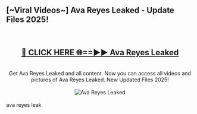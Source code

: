 <h2>[~Viral Videos~] Ava Reyes Leaked - Update Files 2025!</h2>
<br>
<div align="center">
<h2><a href="https://betterlinks.top/A2PfLJ" rel="nofollow">🔴 CLICK HERE 🌐==►► Ava Reyes Leaked</a></h2>
<br>
Get Ava Reyes Leaked and all content. Now you can access all videos and pictures of Ava Reyes Leaked. New Updated Files 2025!
<br>
<br>
<a href="https://betterlinks.top/A2PfLJ" rel="nofollow" data-target="animated-image.originalLink"><img src="https://i.ibb.co.com/WyWwxjT/player-gif2.gif" alt="Ava Reyes Leaked" style="max-width: 100%; display: inline-block;" data-target="animated-image.originalImage"></a>
</div>
<br>
ava reyes leak